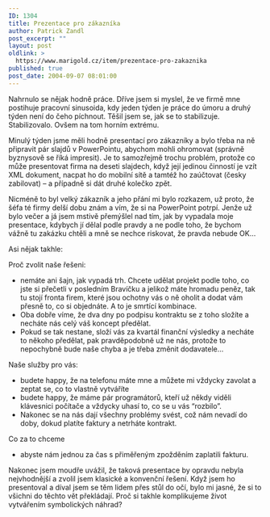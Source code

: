 ```yaml
---
ID: 1304
title: Prezentace pro zákazníka
author: Patrick Zandl
post_excerpt: ""
layout: post
oldlink: >
  https://www.marigold.cz/item/prezentace-pro-zakaznika
published: true
post_date: 2004-09-07 08:01:00
---
```

<p>
Nahrnulo se nějak hodně práce. Dříve jsem si myslel, že ve firmě mne postihuje pracovní sinusoida, kdy jeden týden je práce do úmoru a druhý týden není do čeho píchnout. Těšil jsem se, jak se to stabilizuje. Stabilizovalo. Ovšem na tom horním extrému.</p>

<p>
Minulý týden jsme měli hodně presentací pro zákazníky a bylo třeba na ně připravit pár slajdů v PowerPointu, abychom mohli ohromovat (správně byznysově se říká impresit). Je to samozřejmě trochu problém, protože co může presentovat firma na deseti slajdech, když její jedinou činností je vzít XML dokument, nacpat ho do mobilní sítě a tamtéž ho zaúčtovat (česky zabilovat) – a případně si dát druhé kolečko zpět. 
</p>

<p>

Nicméně to byl velký zákazník a jeho přání mi bylo rozkazem, už proto, že šéfa té firmy delší dobu znám a vím, že si na PowerPoint potrpí. Jenže už bylo večer a já jsem mstivě přemýšlel nad tím, jak by vypadala moje presentace, kdybych jí dělal podle pravdy a ne podle toho, že bychom vážně tu zakázku chtěli a mně se nechce riskovat, že pravda nebude OK…
</p>
<p>

Asi nějak takhle:
</p>
<p>

Proč zvolit naše řešeni:
</p>

<ul>
<li>nemáte ani šajn, jak vypadá trh. Chcete udělat projekt podle toho, co jste si přečetli v posledním Bravíčku a jelikož máte hromadu peněz, tak tu stojí fronta firem, které jsou ochotny vás o ně oholit a dodat vám přesně to, co si objednáte. A to je smrtící kombinace.
</li>
<li>Oba dobře víme, že dva dny po podpisu kontraktu se z toho složíte a necháte nás celý váš koncept předělat. 
</li>
<li>Pokud se tak nestane, složí vás za kvartál finanční výsledky a necháte to někoho předělat, pak pravděpodobně už ne nás, protože to nepochybně bude naše chyba a je třeba změnit dodavatele… </li>
</ul>
<p>

Naše služby pro vás:</p>

<ul>
<li>budete happy, že na telefonu máte mne a můžete mi vždycky zavolat a zeptat se, co to vlastně vytváříte</li>
<li>budete happy, že máme pár programátorů, kteří už někdy viděli klávesnici počítače a vždycky uhasí to, co se u vás &#8220;rozbilo&#8221;.</li>
<li>Nakonec se na nás dají všechny problémy svést, což nám nevadí do doby, dokud platíte faktury a netrháte kontrakt.</li>
</ul>
<p>
Co za to chceme</p>

<ul>
<li>abyste nám jednou za čas s přiměřeným zpožděním zaplatili fakturu. </li>
</ul>
<p>
Nakonec jsem moudře uvážil, že taková presentace by opravdu nebyla nejvhodnější a zvolil jsem klasické a konvenční řešení. Když jsem ho presentoval a díval  jsem se těm lidem přes stůl do očí, bylo mi jasné, že si to všichni do těchto vět překládají. Proč si takhle komplikujeme život vytvářením symbolických náhrad?  
</p>
